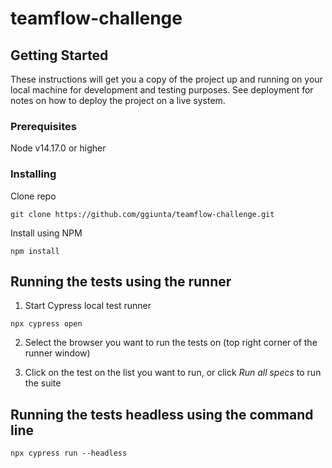 # teamflow-challenge

## Getting Started

These instructions will get you a copy of the project up and running on your local machine for development and testing purposes. See deployment for notes on how to deploy the project on a live system.

### Prerequisites

Node v14.17.0 or higher

### Installing

Clone repo

```
git clone https://github.com/ggiunta/teamflow-challenge.git
```

Install using NPM

```
npm install
```

## Running the tests using the runner

1. Start Cypress local test runner

```
npx cypress open
```

2. Select the browser you want to run the tests on (top right corner of the runner window)

3. Click on the test on the list you want to run, or click *Run all specs* to run the suite

## Running the tests headless using the command line

```
npx cypress run --headless
```
